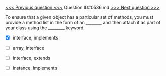 [<<< Previous question <<<](0535.md)  Question ID#0536.md  [>>> Next question >>>](0537.md) 

To ensure that a given object has a particular set of methods, you must provide a method list in the form of an ________ and then attach it as part of your class using the ________ keyword.




- [x]  interface, implements

- [ ]  array, interface

- [ ]  interface, extends

- [ ]  instance, implements


